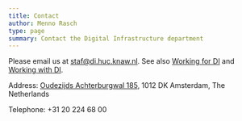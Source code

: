```yaml
---
title: Contact
author: Menno Rasch
type: page
summary: Contact the Digital Infrastructure department
---
```

Please email us at [staf@di.huc.knaw.nl](mailto:staf@di.huc.knaw.nl). See also [Working for DI](working-for-di-en.html) and [Working with DI](working-with-di-en.html).

Address: [Oudezijds Achterburgwal 185](https://www.google.com/maps/place/Oudezijds+Achterburgwal+185,+1012+CJ+Amsterdam/@52.3721779,4.8903714,14.67z/data=!4m5!3m4!1s0x47c609bf6a0871db:0xbb51edbe034edb94!8m2!3d52.3705747!4d4.896524), 1012 DK Amsterdam, The Netherlands

Telephone: +31 20 224 68 00
